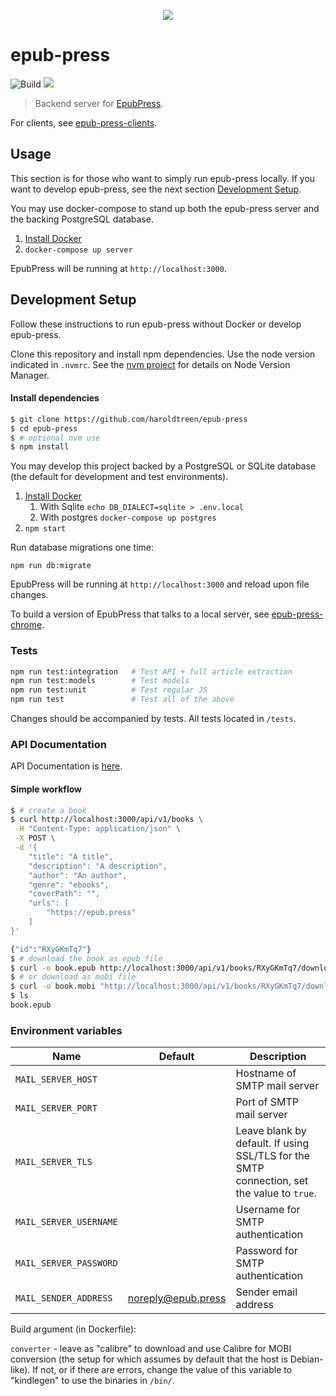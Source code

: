 <p align="center"><img src="https://cloud.githubusercontent.com/assets/1745854/14191006/397082b2-f75b-11e5-9f5b-6016d069556b.png"/>
</p>

# epub-press

![Build](https://github.com/haroldtreen/epub-press/workflows/Build/badge.svg?branch=master)
<a href="https://codeclimate.com/github/haroldtreen/epub-press/maintainability"><img src="https://api.codeclimate.com/v1/badges/444d1c975273b32ee0f1/maintainability" /></a>

> Backend server for [EpubPress](https://epub.press).

For clients, see [epub-press-clients](https://github.com/haroldtreen/epub-press-clients).

## Usage

This section is for those who want to simply run epub-press locally. If you want to
develop epub-press, see the next section [Development Setup](#development-setup).

You may use docker-compose to stand up both the epub-press server and the backing PostgreSQL database.

1.  [Install Docker](https://docs.docker.com/engine/installation/)
1.  `docker-compose up server`

EpubPress will be running at `http://localhost:3000`.

## Development Setup

Follow these instructions to run epub-press without Docker or develop epub-press.

Clone this repository and install npm dependencies. Use the node version indicated 
in `.nvmrc`. See the [nvm project](https://github.com/nvm-sh/nvm) for details on Node
Version Manager.

#### Install dependencies
```bash
$ git clone https://github.com/haroldtreen/epub-press
$ cd epub-press
$ # optional nvm use
$ npm install
```

You may develop this project backed by a PostgreSQL or SQLite database (the default
for development and test environments).

1.  [Install Docker](https://docs.docker.com/engine/installation/)
    1. With Sqlite `echo DB_DIALECT=sqlite > .env.local`
    1. With postgres `docker-compose up postgres`
1.  `npm start`

Run database migrations one time:

`npm run db:migrate`

EpubPress will be running at `http://localhost:3000` and reload upon file changes.

To build a version of EpubPress that talks to a local server, see
[epub-press-chrome](https://github.com/haroldtreen/epub-press-clients/tree/master/packages/epub-press-chrome#usage-with-local-server).

### Tests

```bash
npm run test:integration   # Test API + full article extraction
npm run test:models        # Test models
npm run test:unit          # Test regular JS
npm run test               # Test all of the above
```

Changes should be accompanied by tests. All tests located in `/tests`.

### API Documentation

API Documentation is [here](./API.md).

#### Simple workflow
```sh
$ # create a book
$ curl http://localhost:3000/api/v1/books \
 -H "Content-Type: application/json" \
 -X POST \
 -d '{
    "title": "A title",
    "description": "A description",
    "author": "An author",
    "genre": "ebooks",
    "coverPath": "",
    "urls": [
        "https://epub.press"
    ]
}'

{"id":"RXyGKmTq7"}
$ # download the book as epub file 
$ curl -o book.epub http://localhost:3000/api/v1/books/RXyGKmTq7/download
$ # or download as mobi file
$ curl -o book.mobi "http://localhost:3000/api/v1/books/RXyGKmTq7/download?filetype=mobi"
$ ls
book.epub
```

### Environment variables

| Name                   | Default            | Description                                                                               |
|------------------------|--------------------|-------------------------------------------------------------------------------------------|
| `MAIL_SERVER_HOST`     |                    | Hostname of SMTP mail server                                                              |
| `MAIL_SERVER_PORT`     |                    | Port of SMTP mail server                                                                  |
| `MAIL_SERVER_TLS`      |                    | Leave blank by default. If using SSL/TLS for the SMTP connection, set the value to `true`.|
| `MAIL_SERVER_USERNAME` |                    | Username for SMTP authentication                                                          |
| `MAIL_SERVER_PASSWORD` |                    | Password for SMTP authentication                                                          |
| `MAIL_SENDER_ADDRESS`  | noreply@epub.press | Sender email address                                                                      |

Build argument (in Dockerfile):

`converter` - leave as "calibre" to download and use Calibre for MOBI conversion (the setup for which assumes by default that the host is Debian-like). If not, or if there are errors, change the value of this variable to "kindlegen" to use the binaries in `/bin/`.
